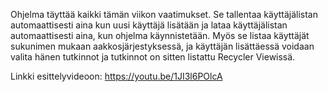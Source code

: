 Ohjelma täyttää kaikki tämän viikon vaatimukset. Se tallentaa käyttäjälistan automaattisesti aina kun uusi käyttäjä lisätään ja lataa käyttäjälistan automaattisesti aina, kun ohjelma käynnistetään. Myös se listaa käyttäjät sukunimen mukaan aakkosjärjestyksessä, ja käyttäjän lisättäessä voidaan valita hänen tutkinnot ja tutkinnot on sitten listattu Recycler Viewissä.

Linkki esittelyvideoon: https://youtu.be/1JI3l6POlcA
